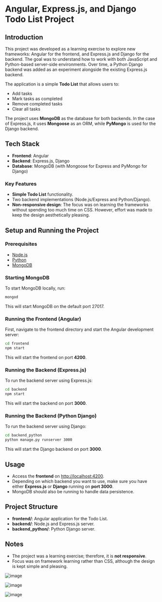 # Angular, Express.js, and Django Todo List Project

## Introduction
This project was developed as a learning exercise to explore new frameworks: Angular for the frontend, and Express.js and Django for the backend. The goal was to understand how to work with both JavaScript and Python-based server-side environments. Over time, a Python Django backend was added as an experiment alongside the existing Express.js backend.

The application is a simple **Todo List** that allows users to:
- Add tasks
- Mark tasks as completed
- Remove completed tasks
- Clear all tasks

The project uses **MongoDB** as the database for both backends. In the case of Express.js, it uses **Mongoose** as an ORM, while **PyMongo** is used for the Django backend.

## Tech Stack
- **Frontend**: Angular
- **Backend**: Express.js, Django
- **Database**: MongoDB (with Mongoose for Express and PyMongo for Django)

### Key Features
- **Simple Todo List** functionality.
- Two backend implementations (Node.js/Express and Python/Django).
- **Non-responsive design**: The focus was on learning the frameworks without spending too much time on CSS. However, effort was made to keep the design aesthetically pleasing.

## Setup and Running the Project

### Prerequisites
- [Node.js](https://nodejs.org/)
- [Python](https://www.python.org/)
- [MongoDB](https://www.mongodb.com/try/download/community)

### Starting MongoDB
To start MongoDB locally, run:
```bash
mongod
```
This will start MongoDB on the default port 27017.

### Running the Frontend (Angular)
First, navigate to the frontend directory and start the Angular development server:
```bash
cd frontend
npm start
```
This will start the frontend on port **4200**.

### Running the Backend (Express.js)
To run the backend server using Express.js:
```bash
cd backend
npm start
```
This will start the backend on port **3000**.

### Running the Backend (Python Django)
To run the backend server using Django:
```bash
cd backend_python
python manage.py runserver 3000
```
This will start the Django backend on port **3000**.

## Usage
- Access the **frontend** on [http://localhost:4200](http://localhost:4200).
- Depending on which backend you want to use, make sure you have either **Express.js** or **Django** running on **port 3000**.
- MongoDB should also be running to handle data persistence.

## Project Structure
- **frontend/**: Angular application for the Todo List.
- **backend/**: Node.js and Express.js server.
- **backend_python/**: Python Django server.

## Notes
- The project was a learning exercise; therefore, it is **not responsive**.
- Focus was on framework learning rather than CSS, although the design is kept simple and pleasing.

![image](https://github.com/user-attachments/assets/a6307d67-2400-4f22-8678-d9bd6b65c115)

![image](https://github.com/user-attachments/assets/c443811f-a3a2-4a51-a1de-af6be9f011a4)

![image](https://github.com/user-attachments/assets/d3bdce46-18a4-40ae-b5ef-d233856c3ea3)







